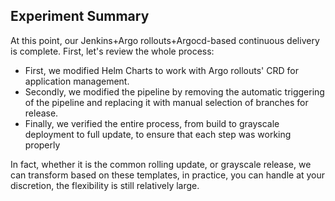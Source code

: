 ## Experiment Summary

At this point, our Jenkins+Argo rollouts+Argocd-based continuous delivery is complete. First, let's review the whole process:

- First, we modified Helm Charts to work with Argo rollouts' CRD for application management.
- Secondly, we modified the pipeline by removing the automatic triggering of the pipeline and replacing it with manual selection of branches for release.
- Finally, we verified the entire process, from build to grayscale deployment to full update, to ensure that each step was working properly

In fact, whether it is the common rolling update, or grayscale release, we can transform based on these templates, in practice, you can handle at your discretion, the flexibility is still relatively large.
